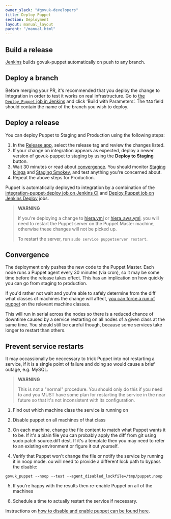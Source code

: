 ```yaml
---
owner_slack: "#govuk-developers"
title: Deploy Puppet
section: Deployment
layout: manual_layout
parent: "/manual.html"
---
```


## Build a release

[Jenkins](https://ci.integration.publishing.service.gov.uk/job/govuk-puppet/) builds govuk-puppet automatically on push to any branch.

## Deploy a branch

Before merging your PR, it's recommended that you deploy the change to
Integration in order to test it works on real infrastructure. Go to [the
`Deploy_Puppet` job in Jenkins][deploy-puppet] and click ‘Build with
Parameters’. The `TAG` field should contain the name of the branch you wish to
deploy.

[deploy-puppet]: https://deploy.integration.publishing.service.gov.uk/job/Deploy_Puppet/

## Deploy a release

You can deploy Puppet to Staging and Production using the following steps:

1. In the [Release app][release-app-puppet], select the release tag and review
   the changes listed.
1. If your change on integration appears as expected, deploy a newer version of
   govuk-puppet to staging by using the **Deploy to Staging** button.
1. Wait 30 minutes or read about [convergence](#convergence).
   You should monitor [Staging Icinga][icinga-staging] and [Staging Smokey][smokey-staging],
   and test anything you're concerned about.
1. Repeat the above steps for Production.

[release-app-puppet]: https://release.publishing.service.gov.uk/applications/puppet
[icinga-staging]: https://alert.blue.staging.govuk.digital/
[smokey-staging]: https://deploy.blue.staging.govuk.digital/job/Smokey

Puppet is automatically deployed to integration by a combination of the [integration-puppet-deploy job on Jenkins CI](https://ci-deploy.integration.publishing.service.gov.uk/job/Deploy_Puppet/) and [Deploy Puppet job on Jenkins Deploy](https://deploy.integration.publishing.service.gov.uk/job/Deploy_Puppet/) jobs.

> **WARNING**
>
> If you're deploying a change to [hiera.yml](https://github.com/alphagov/govuk-puppet/blob/master/hiera.yml) or [hiera_aws.yml](https://github.com/alphagov/govuk-puppet/blob/master/hiera_aws.yml), you will need to restart the Puppet server on the Puppet Master machine, otherwise these changes will not be picked up.
>
> To restart the server, run `sudo service puppetserver restart`.

## Convergence

The deployment only pushes the new code to the Puppet Master. Each node
runs a Puppet agent every 30 minutes (via cron), so it may be some time
before the release takes effect. This has an implication on how
quickly you can go from staging to production.

If you'd rather not wait and you're able to safely determine from the
diff what classes of machines the change will affect, [you can force a run of puppet](/manual/howto-run-ssh-commands-on-many-machines.html#run-puppet) on the relevant machine classes.

This will run in serial across the nodes so there is a reduced chance of
downtime caused by a service restarting on all nodes of a given
class at the same time. You should still be careful though, because
some services take longer to restart than others.

## Prevent service restarts

It may occassionally be neccessary to trick Puppet into not restarting a
service, if it is a single point of failure and doing so would cause a
brief outage, e.g. MySQL.

> **WARNING**
>
> This is not a "normal" procedure. You should only do this if you need
> to and you MUST have some plan for restarting the service in the near
> future so that it's not inconsistent with its configuration.

1. Find out which machine class the service is running on

2. Disable puppet on all machines of that class

3. On each machine, change the file content to match what Puppet wants it to be.
   If it's a plain file you can probably apply the diff from git using sudo patch source.diff dest.
   If it's a template then you may need to refer to an existing environment or figure it out yourself.

4. Verify that Puppet won't change the file or notify the service by running it in noop mode.
   ou will need to provide a different lock path to bypass the disable:

```
govuk_puppet --noop --test --agent_disabled_lockfile=/tmp/puppet.noop
```

5. If you're happy with the results then re-enable Puppet on all of the machines

6. Schedule a time to actually restart the service if necessary.

Instructions on [how to disable and enable puppet can be found here](/manual/howto-run-ssh-commands-on-many-machines.html).
